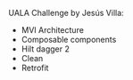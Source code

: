 UALA Challenge by Jesús Villa:

 - MVI Architecture
 - Composable components
 - Hilt dagger 2
 - Clean
 - Retrofit
